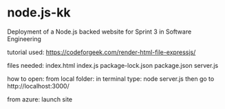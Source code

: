 # node.js-kk
Deployment of a Node.js backed website for Sprint 3 in Software Engineering 

tutorial used:
https://codeforgeek.com/render-html-file-expressjs/

files needed:
index.html
index.js
package-lock.json
package.json
server.js

how to open:
from local folder:
in terminal type: node server.js
then go to http://localhost:3000/

from azure:
launch site